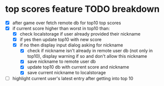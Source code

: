 # top scores feature TODO breakdown

- [x] after game over fetch remote db for top10 top scores
- [x] if current score higher than worst in top10 than:
  - [x] check localstorage if user already provided their nickname
  - [x] if yes then update top10 with new score
  - [x] if no then display input dialog asking for nickname
    - [x] check if nickname isn't already in remote user db (not only in top10), display warning if so and don't allow this nickname
    - [x] save nickname to remote user db
    - [x] update top10 db with current score and nickname
    - [x] save current nickname to localstorage
- [ ] highlight current user's latest entry after getting into top 10
